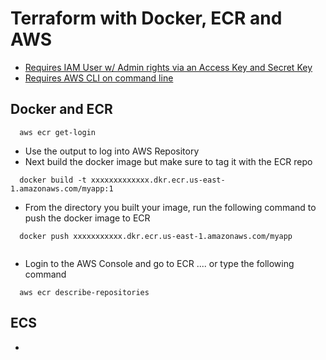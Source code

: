 # Terraform with Docker, ECR and AWS

- [Requires IAM User w/ Admin rights via an Access Key and Secret Key](https://docs.aws.amazon.com/IAM/latest/UserGuide/id_credentials_access-keys.html#Using_CreateAccessKey)
- [Requires AWS CLI on command line](https://docs.aws.amazon.com/cli/latest/userguide/install-macos.html)

## Docker and ECR

```
  aws ecr get-login
```

- Use the output to log into AWS Repository
- Next build the docker image but make sure to tag it with the ECR repo

```
  docker build -t xxxxxxxxxxxxx.dkr.ecr.us-east-1.amazonaws.com/myapp:1
```

- From the directory you built your image, run the following command to push the docker image to ECR

```
  docker push xxxxxxxxxxx.dkr.ecr.us-east-1.amazonaws.com/myapp
  
```
- Login to the AWS Console and go to ECR .... or type the following command 

```
  aws ecr describe-repositories
```

## ECS

- 


